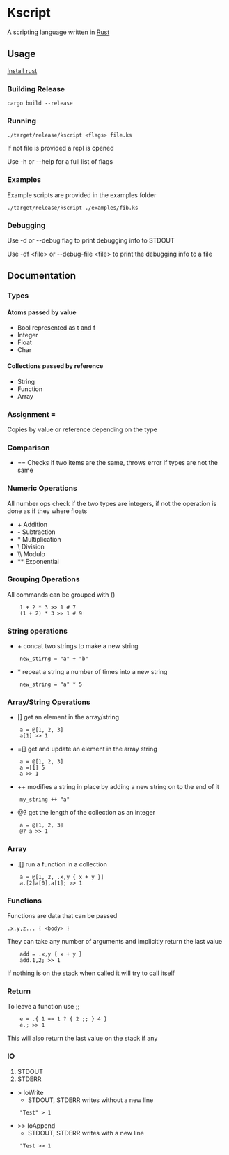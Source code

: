 # Kscript

A scripting language written in [Rust](https://www.rust-lang.org)

## Usage
[Install rust](https://www.rust-lang.org)

### Building Release
```
cargo build --release
```

### Running
```
./target/release/kscript <flags> file.ks
```

If not file is provided a repl is opened

Use -h or --help for a full list of flags

### Examples

Example scripts are provided in the examples folder

```
./target/release/kscript ./examples/fib.ks
```

### Debugging

Use -d or --debug flag to print debugging info to STDOUT

Use -df <file\> or --debug-file <file\> to print the debugging info to a file

## Documentation

### Types

#### Atoms passed by value
* Bool represented as t and f
* Integer
* Float
* Char

#### Collections passed by reference
* String
* Function
* Array

### Assignment =
Copies by value or reference depending on the type

### Comparison

* == Checks if two items are the same, throws error if types are not the same

### Numeric Operations
All number ops check if the two types are integers, if not the operation is done as if they where floats

* \+ Addition
* \- Subtraction
* \* Multiplication
* \\ Division
* \\\\ Modulo
* \*\* Exponential

### Grouping Operations
All commands can be grouped with ()

```
    1 + 2 * 3 >> 1 # 7
    (1 + 2) * 3 >> 1 # 9
```

### String operations

* \+ concat two strings to make a new string
```
    new_stirng = "a" + "b"
```

* \* repeat a string a number of times into a new string
```
    new_string = "a" * 5
```

### Array/String Operations

* \[\] get an element in the array/string
```
    a = @[1, 2, 3]
    a[1] >> 1
```

* =\[\] get and update an element in the array string
```
    a = @[1, 2, 3]
    a =[1] 5
    a >> 1
```

* \+\+ modifies a string in place by adding a new string on to the end of it

```
    my_string ++ "a"
```

* @? get the length of the collection as an integer
```
    a = @[1, 2, 3]
    @? a >> 1
```

### Array

* .\[\] run a function in a collection
```
    a = @[1, 2, .x,y { x + y }]
    a.[2]a[0],a[1]; >> 1
```

### Functions
Functions are data that can be passed

```
.x,y,z... { <body> }
```
They can take any number of arguments and implicitly return the last value
```
    add = .x,y { x + y }
    add.1,2; >> 1
```

If nothing is on the stack when called it will try to call itself

### Return
To leave a function use ;;
```
    e = .{ 1 == 1 ? { 2 ;; } 4 }
    e.; >> 1
```
This will also return the last value on the stack if any

### IO
1. STDOUT
2. STDERR

* \> IoWrite
    * STDOUT, STDERR writes without a new line
```
    "Test" > 1
```

* \>\> IoAppend
    * STDOUT, STDERR writes with a new line
```
    "Test >> 1
```
